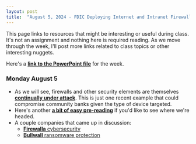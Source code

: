 ```yaml
---
layout: post
title:  "August 5, 2024 - FDIC Deploying Internet and Intranet Firewalls"
---
```


This page links to resources that might be interesting or useful during class. It's not an assignment and nothing here is required reading. As we move through the week, I'll post more links related to class topics or other interesting nuggets.

Here's a [**link to the PowerPoint file**](https://class.hillvt.com/assets/DIIF-20240805.pptx) for the week.

### Monday August 5

- As we will see, firewalls and other security elements are themselves [**continually under attack**](https://www.databreachtoday.com/cisco-fixes-firewall-0-days-after-likely-nation-state-hack-a-24934). This is just one recent example that could compromise community banks given the type of device targeted. 
- Here's another [**a bit of easy pre-reading**](https://www.sayers.com/articles/the-future-of-firewalls-engineering-experts-reveal-the-path-ahead/) if you'd like to see where we're headed.
- A couple companies that came up in discussion:
  - [**Firewalla** cybersecurity]([https://bullwall.com/)
  - [**Bullwall** ransomware protection](https://bullwall.com/) 
